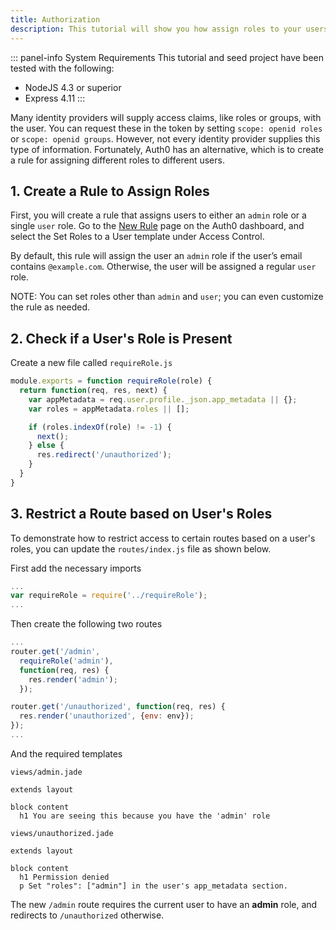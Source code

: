 ```yaml
---
title: Authorization
description: This tutorial will show you how assign roles to your users, and use those claims to authorize or deny a user to access certain routes in the app.
---
```


::: panel-info System Requirements
This tutorial and seed project have been tested with the following:

* NodeJS 4.3 or superior
* Express 4.11
:::

Many identity providers will supply access claims, like roles or groups, with the user. You can request these in the token by setting `scope: openid roles` or `scope: openid groups`. However, not every identity provider supplies this type of information. Fortunately, Auth0 has an alternative, which is to create a rule for assigning different roles to different users.

## 1. Create a Rule to Assign Roles

First, you will create a rule that assigns users to either an `admin` role or a single `user` role. Go to the [New Rule](https://manage.auth0.com/#/rules/new) page on the Auth0 dashboard, and select the Set Roles to a User template under Access Control.

By default, this rule will assign the user an `admin` role if the user’s email contains `@example.com`. Otherwise, the user will be assigned a regular `user` role.

NOTE: You can set roles other than `admin` and `user`; you can even customize the rule as needed.

## 2. Check if a User's Role is Present

Create a new file called `requireRole.js`

```js
module.exports = function requireRole(role) {
  return function(req, res, next) {
    var appMetadata = req.user.profile._json.app_metadata || {};
    var roles = appMetadata.roles || [];

    if (roles.indexOf(role) != -1) {
      next();
    } else {
      res.redirect('/unauthorized');
    }
  }
}
```

## 3. Restrict a Route based on User's Roles

To demonstrate how to restrict access to certain routes based on a user's roles, you can update the `routes/index.js` file as shown below.

First add the necessary imports

```js
...
var requireRole = require('../requireRole');
...
```

Then create the following two routes

```js
...
router.get('/admin',
  requireRole('admin'),
  function(req, res) {
    res.render('admin');
  });

router.get('/unauthorized', function(req, res) {
  res.render('unauthorized', {env: env});
});
...
```

And the required templates

`views/admin.jade`

```jade
extends layout

block content
  h1 You are seeing this because you have the 'admin' role
```

`views/unauthorized.jade`

```jade
extends layout

block content
  h1 Permission denied
  p Set "roles": ["admin"] in the user's app_metadata section.
```

The new `/admin` route requires the current user to have an __admin__ role, and redirects to `/unauthorized` otherwise.
